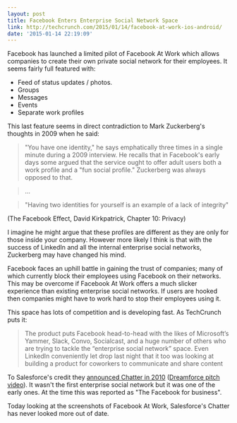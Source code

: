```yaml
---
layout: post
title: Facebook Enters Enterprise Social Network Space
link: http://techcrunch.com/2015/01/14/facebook-at-work-ios-android/
date: '2015-01-14 22:19:09'
---
```


Facebook has launched a limited pilot of Facebook At Work which allows companies to create their own private social network for their employees. It seems fairly full featured with:

* Feed of status updates / photos.
* Groups
* Messages
* Events
* Separate work profiles

This last feature seems in direct contradiction to Mark Zuckerberg's thoughts in 2009 when he said:

> "You have one identity," he says emphatically three times in a single minute during a 2009 interview. He recalls that in Facebook's early days some argued that the service ought to offer adult users both a work profile and a "fun social profile." Zuckerberg was always opposed to that.

>...

>"Having two identities for yourself is an example of a lack of integrity"

(The Facebook Effect, David Kirkpatrick, Chapter 10: Privacy)

I imagine he might argue that these profiles are different as they are only for those inside your company. However more likely I think is that with the success of LinkedIn and all the internal enterprise social networks, Zuckerberg may have changed his mind.

Facebook faces an uphill battle in gaining the trust of companies; many of which currently block their employees using Facebook on their networks. This may be overcome if Facebook At Work offers a much slicker experience than existing enterprise social networks. If users are hooked then companies might have to work hard to stop their employees using it.

This space has lots of competition and is developing fast. As TechCrunch puts it:

> The product puts Facebook head-to-head with the likes of Microsoft’s Yammer, Slack, Convo, Socialcast, and a huge number of others who are trying to tackle the “enterprise social network” space. Even LinkedIn conveniently let drop last night that it too was looking at building a product for coworkers to communicate and share content 

To Salesforce's credit they [announced Chatter in 2010](http://www.informationweek.com/salesforcecom-launches-chatter-collaboration-tool/d/d-id/1090136?) ([Dreamforce pitch video](https://www.youtube.com/watch?v=MW-sUtJOU2M)). It wasn't the first enterprise social network but it was one of the early ones. At the time this was reported as "The Facebook for business".

Today looking at the screenshots of Facebook At Work, Salesforce's Chatter has never looked more out of date.